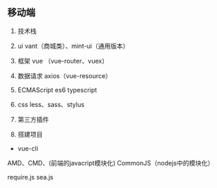 

## 移动端  

1. 技术栈     

2. ui    vant（商城类）、mint-ui（通用版本）

3. 框架   vue （vue-router、vuex） 

4. 数据请求  axios（vue-resource）

5. ECMAScript  es6   typescript

7. css less、sass、stylus

8. 第三方插件 

9. 搭建项目  

  + vue-cli



AMD、CMD、(前端的javacript模块化)   CommonJS（nodejs中的模块化）

require.js sea.js  